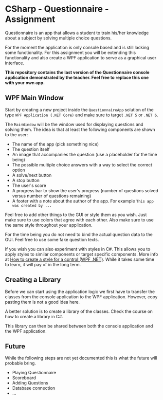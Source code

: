 # CSharp - Questionnaire - Assignment

Questionnaire is an app that allows a student to train his/her knowledge about a subject by solving multiple choice questions.

For the moment the application is only console based and is still lacking some functionality. For this assignment you will be extending this functionality and also create a WPF application to serve as a graphical user interface.

**This repository contains the last version of the Questionnaire console application demonstrated by the teacher. Feel free to replace this one with your own app.**

## WPF Main Window

Start by creating a new project inside the `QuestionnaireApp` solution of the type `WPF Application (.NET Core)` and make sure to target `.NET 5` or `.NET 6`.

The `MainWindow` will be the window used for displaying questions and solving them. The idea is that at least the following components are shown to the user:

* The name of the app (pick something nice)
* The question itself
* An image that accompanies the question (use a placeholder for the time being)
* The possible multiple choice answers with a way to select the correct option
* A solve/next button
* A stop button
* The user's score
* A progress bar to show the user's progress (number of questions solved versus number of questions remaining)
* A footer with a note about the author of the app. For example `This app was created by ...`

Feel free to add other things to the GUI or style them as you wish. Just make sure to use colors that agree with each other. Also make sure to use the same style throughout your application.

For the time being you do not need to bind the actual question data to the GUI. Feel free to use some fake question texts.

If you wish you can also experiment with styles in C#. This allows you to apply styles to similar components or target specific components. More info at [How to create a style for a control (WPF .NET)](https://docs.microsoft.com/en-us/dotnet/desktop/wpf/controls/how-to-create-apply-style?view=netdesktop-6.0&viewFallbackFrom=netdesktop-5.0). While it takes some time to learn, it will pay of in the long term.

## Creating a Library

Before we can start using the application logic we first have to transfer the classes from the console application to the WPF application. However, copy pasting them is not a good idea here.

A better solution is to create a library of the classes. Check the course on how to create a library in C#.

This library can then be shared between both the console application and the WPF application.

## Future

While the following steps are not yet documented this is what the future will probable bring.

* Playing Questionnaire
* Scoreboard
* Adding Questions
* Database connection
* ...
